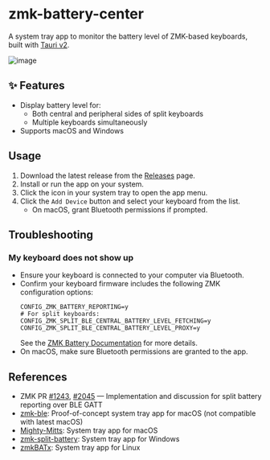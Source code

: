 # zmk-battery-center

A system tray app to monitor the battery level of ZMK-based keyboards, built with [Tauri v2](https://v2.tauri.app/).

![image](https://github.com/user-attachments/assets/1fe0b6de-c8cd-428b-975f-8c5d89850aba)

## ✨ Features
- Display battery level for:
  - Both central and peripheral sides of split keyboards
  - Multiple keyboards simultaneously
- Supports macOS and Windows

## Usage

1. Download the latest release from the [Releases](https://github.com/kot149/zmk-battery-center/releases) page.
2. Install or run the app on your system.
3. Click the icon in your system tray to open the app menu.
4. Click the `Add Device` button and select your keyboard from the list.
   - On macOS, grant Bluetooth permissions if prompted.

## Troubleshooting

### My keyboard does not show up

- Ensure your keyboard is connected to your computer via Bluetooth.
- Confirm your keyboard firmware includes the following ZMK configuration options:
  ```kconfig
  CONFIG_ZMK_BATTERY_REPORTING=y
  # For split keyboards:
  CONFIG_ZMK_SPLIT_BLE_CENTRAL_BATTERY_LEVEL_FETCHING=y
  CONFIG_ZMK_SPLIT_BLE_CENTRAL_BATTERY_LEVEL_PROXY=y
  ```
  See the [ZMK Battery Documentation](https://zmk.dev/docs/config/battery) for more details.
- On macOS, make sure Bluetooth permissions are granted to the app.

## References
- ZMK PR [#1243](https://github.com/zmkfirmware/zmk/pull/1243), [#2045](https://github.com/zmkfirmware/zmk/pull/2045) — Implementation and discussion for split battery reporting over BLE GATT
- [zmk-ble](https://github.com/Katona/zmk-ble): Proof-of-concept system tray app for macOS (not compatible with latest macOS)
- [Mighty-Mitts](https://github.com/codyd51/Mighty-Mitts): System tray app for macOS
- [zmk-split-battery](https://github.com/Maksim-Isakau/zmk-split-battery): System tray app for Windows
- [zmkBATx](https://github.com/mh4x0f/zmkBATx): System tray app for Linux
